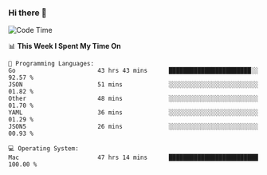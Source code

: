 ### Hi there 👋

<!--
**CrazyCollin/crazycollin** is a ✨ _special_ ✨ repository because its `README.md` (this file) appears on your GitHub profile.

Here are some ideas to get you started:

- 🔭 I’m currently working on ...
- 🌱 I’m currently learning ...
- 👯 I’m looking to collaborate on ...
- 🤔 I’m looking for help with ...
- 💬 Ask me about ...
- 📫 How to reach me: ...
- 😄 Pronouns: ...
- ⚡ Fun fact: ...
-->

<!--START_SECTION:waka-->
![Code Time](http://img.shields.io/badge/Code%20Time-4%2C036%20hrs%2027%20mins-blue)

📊 **This Week I Spent My Time On** 

```text
💬 Programming Languages: 
Go                       43 hrs 43 mins      ███████████████████████░░   92.57 % 
JSON                     51 mins             ░░░░░░░░░░░░░░░░░░░░░░░░░   01.82 % 
Other                    48 mins             ░░░░░░░░░░░░░░░░░░░░░░░░░   01.70 % 
YAML                     36 mins             ░░░░░░░░░░░░░░░░░░░░░░░░░   01.29 % 
JSON5                    26 mins             ░░░░░░░░░░░░░░░░░░░░░░░░░   00.93 % 

💻 Operating System: 
Mac                      47 hrs 14 mins      █████████████████████████   100.00 % 
```


<!--END_SECTION:waka-->
